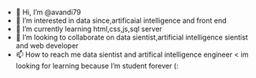 - 👋 Hi, I’m @avandi79
- 👀 I’m interested in data since,artificaial intelligence and front end
- 🌱 I’m currently learning html,css,js,sql server
- 💞️ I’m looking to collaborate on data sientist,artificial intelligence sientist and web developer 
- 📫 How to reach me data sientist and artifical intelligence engineer
< im looking for learning because I’m student forever (:
<!---
avandi79/avandi79 is a ✨ special ✨ repository because its `README.md` (this file) appears on your GitHub profile.
You can click the Preview link to take a look at your changes.
--->
